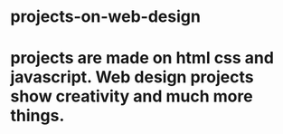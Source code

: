 # projects-on-web-design
# projects are made on html css and javascript. Web design projects show creativity and much more things.
